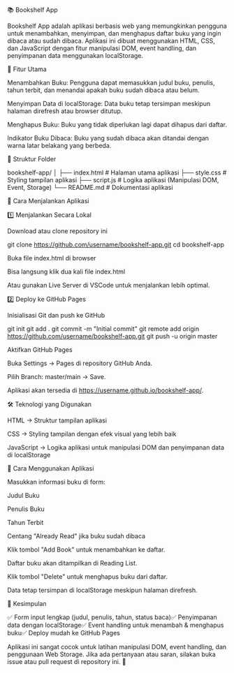 📚 Bookshelf App

Bookshelf App adalah aplikasi berbasis web yang memungkinkan pengguna untuk menambahkan, menyimpan, dan menghapus daftar buku yang ingin dibaca atau sudah dibaca. Aplikasi ini dibuat menggunakan HTML, CSS, dan JavaScript dengan fitur manipulasi DOM, event handling, dan penyimpanan data menggunakan localStorage.

🚀 Fitur Utama

Menambahkan Buku: Pengguna dapat memasukkan judul buku, penulis, tahun terbit, dan menandai apakah buku sudah dibaca atau belum.

Menyimpan Data di localStorage: Data buku tetap tersimpan meskipun halaman direfresh atau browser ditutup.

Menghapus Buku: Buku yang tidak diperlukan lagi dapat dihapus dari daftar.

Indikator Buku Dibaca: Buku yang sudah dibaca akan ditandai dengan warna latar belakang yang berbeda.

📁 Struktur Folder

bookshelf-app/
│
├── index.html       # Halaman utama aplikasi
├── style.css        # Styling tampilan aplikasi
├── script.js        # Logika aplikasi (Manipulasi DOM, Event, Storage)
└── README.md        # Dokumentasi aplikasi

📌 Cara Menjalankan Aplikasi

1️⃣ Menjalankan Secara Lokal

Download atau clone repository ini

git clone https://github.com/username/bookshelf-app.git
cd bookshelf-app

Buka file index.html di browser

Bisa langsung klik dua kali file index.html

Atau gunakan Live Server di VSCode untuk menjalankan lebih optimal.

2️⃣ Deploy ke GitHub Pages

Inisialisasi Git dan push ke GitHub

git init
git add .
git commit -m "Initial commit"
git remote add origin https://github.com/username/bookshelf-app.git
git push -u origin master

Aktifkan GitHub Pages

Buka Settings → Pages di repository GitHub Anda.

Pilih Branch: master/main → Save.

Aplikasi akan tersedia di https://username.github.io/bookshelf-app/.

🛠 Teknologi yang Digunakan

HTML → Struktur tampilan aplikasi

CSS → Styling tampilan dengan efek visual yang lebih baik

JavaScript → Logika aplikasi untuk manipulasi DOM dan penyimpanan data di localStorage

📝 Cara Menggunakan Aplikasi

Masukkan informasi buku di form:

Judul Buku

Penulis Buku

Tahun Terbit

Centang "Already Read" jika buku sudah dibaca

Klik tombol "Add Book" untuk menambahkan ke daftar.

Daftar buku akan ditampilkan di Reading List.

Klik tombol "Delete" untuk menghapus buku dari daftar.

Data tetap tersimpan di localStorage meskipun halaman direfresh.

🎯 Kesimpulan

✅ Form input lengkap (judul, penulis, tahun, status baca)✅ Penyimpanan data dengan localStorage✅ Event handling untuk menambah & menghapus buku✅ Deploy mudah ke GitHub Pages

Aplikasi ini sangat cocok untuk latihan manipulasi DOM, event handling, dan penggunaan Web Storage. Jika ada pertanyaan atau saran, silakan buka issue atau pull request di repository ini. 🚀

